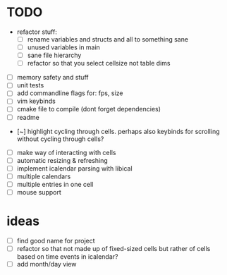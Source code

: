 # TODO
* refactor stuff:
    * [ ] rename variables and structs and all to something sane
    * [ ] unused variables in main
    * [ ] sane file hierarchy
    * [ ] refactor so that you select cellsize not table dims
* [ ] memory safety and stuff
* [ ] unit tests
* [ ] add commandline flags for: fps, size
* [ ] vim keybinds
* [ ] cmake file to compile (dont forget dependencies)
* [ ] readme
* [~] highlight cycling through cells. perhaps also keybinds for scrolling without cycling through cells?
* [ ] make way of interacting with cells
* [ ] automatic resizing & refreshing
* [ ] implement icalendar parsing with libical
* [ ] multiple calendars
* [ ] multiple entries in one cell
* [ ] mouse support

# ideas
* [ ] find good name for project
* [ ] refactor so that not made up of fixed-sized cells but rather of cells based on time events in icalendar? 
* [ ] add month/day view
